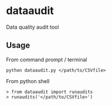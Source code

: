 # dataaudit
Data quality audit tool

## Usage
From command prompt / terminal
```
python dataaudit.py </path/to/CSVfile>
```

From python shell
```
> from dataaudit import runaudits
> runaudits('</path/to/CSVfile>')
```